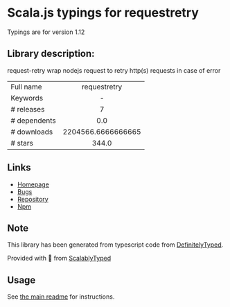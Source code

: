
# Scala.js typings for requestretry

Typings are for version 1.12

## Library description:
request-retry wrap nodejs request to retry http(s) requests in case of error

|                    |                 |
| ------------------ | :-------------: |
| Full name          | requestretry |
| Keywords           | - |
| # releases         | 7 |
| # dependents       | 0.0 |
| # downloads        | 2204566.6666666665 |
| # stars            | 344.0 |

## Links
- [Homepage](https://github.com/FGRibreau/node-request-retry#readme)
- [Bugs](https://github.com/FGRibreau/node-request-retry/issues)
- [Repository](https://github.com/FGRibreau/node-request-retry)
- [Npm](https://www.npmjs.com/package/requestretry)
    


## Note
This library has been generated from typescript code from [DefinitelyTyped](https://definitelytyped.org).

Provided with :purple_heart: from [ScalablyTyped](https://github.com/oyvindberg/ScalablyTyped)

## Usage
See [the main readme](../../readme.md) for instructions.


